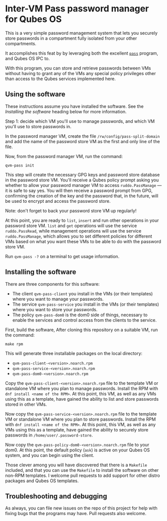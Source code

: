 # Inter-VM Pass password manager for Qubes OS

This is a very simple password management system that lets you
securely store passwords in a compartment fully isolated from
your other compartments.

It accomplishes this feat by by leveraging both
the excellent [`pass`](https://passwordstore.org/) program, and
Qubes OS IPC to.

With this program, you can store and retrieve passwords between VMs
without having to grant any of the VMs any special policy privileges
other than access to the Qubes services implemented here.

## Using the software

These instructions assume you have installed the software.  See the
*Installing the software* heading below for more information.

Step 1: decide which VM you'll use to manage passwords, and which
VM you'll use to store passwords in.

In the password manager VM, create the file `/rw/config/pass-split-domain`
and add the name of the password store VM as the first and only
line of the file.

Now, from the password manager VM, run the command:

```
qvm-pass init
```

This step will create the necessary GPG keys and password store database
in the password store VM.  You'll receive a Qubes policy prompt asking
you whether to allow your password manager VM to access `ruddo.PassManage`
— it is safe to say yes.  You will then receive a password prompt from
GPG, confirming the creation of the key and the password that, in the
future, will be used to encrypt and access the password store.

Note: don't forget to back your password store VM up regularly!

At this point, you are ready to `list`, `insert` and run other operations
in your password store VM.  `list` and `get` operations will use the
service `ruddo.PassRead`, while management operations will use the
service `ruddo.PassManage`, which allows you to set different policies
for different VMs based on what you want these VMs to be able to do with
the password store VM.

Run `qvm-pass -?` on a terminal to get usage information.

## Installing the software

There are three components for this software:

* The client `qvm-pass-client` you install in the VMs (or their templates)
  where you want to manage your passwords.
* The service `qvm-pass-service` you install in the VMs (or their templates)
  where you want to store your passwords.
* The policy `qvm-pass-dom0` is the dom0 side of things, necessary to
  enable the services and control access from the clients to the service.

First, build the software,  After cloning this repository on a suitable VM,
run the command:

```
make rpm
```

This will generate three installable packages on the local directory:

* `qvm-pass-client-<version>.noarch.rpm`
* `qvm-pass-service-<version>.noarch.rpm`
* `qvm-pass-dom0-<version>.noarch.rpm`

Copy the `qvm-pass-client-<version>.noarch.rpm` file to the template VM
or standalone VM where you plan to manage passwords.  Install the RPM with
`dnf install <name of the RPM>`.  At this point, this VM, as well as
any VMs using this as a template, have gained the ability to list
and store passwords stored in other VMs.

Now copy the `qvm-pass-service-<version>.noarch.rpm` file to the template
VM or standalone VM where you plan to store passwords.  Install the RPM with
`dnf install <name of the RPM>`.  At this point, this VM, as well as
any VMs using this as a template, have gained the ability to securely store
passwords in `/home/user/.password-store`.

Now copy the `qvm-pass-policy-dom0-<version>.noarch.rpm` file to
your dom0.  At this point, the default policy (`ask`) is active on
your Qubes OS system, and you can begin using the client.

Those clever among you will have discovered that there is a `Makefile`
included, and that you can use the `Makefile` to install the software on
other non-RPM templates.  I welcome pull requests to add support for
other distro packages and Qubes OS templates.

## Troubleshooting and debugging

As always, you can file new issues on the repo of this project for help
with fixing bugs that the programs may have.  Pull requests also welcome.
